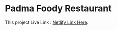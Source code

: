 # Padma Foody Restaurant

This project Live Link : [Netlify Link Here](https://fantastic-lebkuchen-a1b4c1.netlify.app/).
